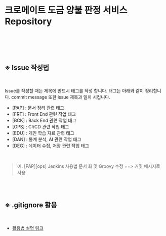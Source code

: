 # 크로메이트 도금 양불 판정 서비스 Repository

<br>

<br><br>

## ※ Issue 작성법

<br>

Issue를 작성할 때는 제목에 반드시 태그를 작성 합니다. 태그는 아래와 같이 정리합니다. commit message 또한 issue 제목과 일치 시킵니다.

- [PAP] : 문서 정리 관련 태그
- [FRT] : Front End 관련 작업 태그
- [BCK] : Back End 관련 작업 태그
- [OPS] : CI/CD 관련 작업 태그
- [EDU] : 개인 학습 자료 관련 태그
- [DAN] : 통계 분석, AI 관련 작업 태그
- [DEG] : 데이터 수집, 저장 관련 작업 태그

<br>

> 예. [PAP][ops] Jenkins 사용법 문서 화 및 Groovy 수정 ==> 커밋 메시지로 사용

<br><br>

## ※ .gitignore 활용

<br>

- <a href='https://github.com/och5351/Bigdata_busan/blob/develop/och/gitignore.md'> 활용법 설명 링크 </a>

